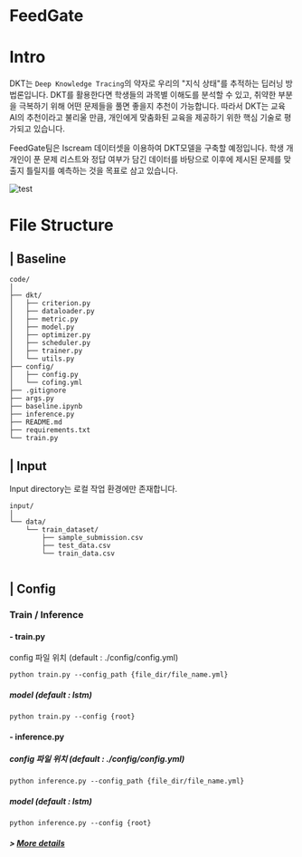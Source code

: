# FeedGate 

# Intro
DKT는 `Deep Knowledge Tracing`의 약자로 우리의 "지식 상태"를 추적하는 딥러닝 방법론입니다. DKT를 활용한다면 학생들의 과목별 이해도를 분석할 수 있고, 취약한 부분을 극복하기 위해 어떤 문제들을 풀면 좋을지 추천이 가능합니다. 따라서 DKT는 교육 AI의 추천이라고 불리울 만큼, 개인에게 맞춤화된 교육을 제공하기 위한 핵심 기술로 평가되고 있습니다. 

FeedGate팀은 Iscream 데이터셋을 이용하여 DKT모델을 구축할 예정입니다. 학생 개개인이 푼 문제 리스트와 정답 여부가 담긴 데이터를 바탕으로 이후에 제시된 문제를 맞출지 틀릴지를 예측하는 것을 목표로 삼고 있습니다.

![test](https://user-images.githubusercontent.com/46434838/119333156-82dc0000-bcc4-11eb-8074-3c4833ef308c.png)


# File Structure
## | Baseline
```
code/
│
├── dkt/
│   ├── criterion.py
│   ├── dataloader.py
│   ├── metric.py
│   ├── model.py
│   ├── optimizer.py
│   ├── scheduler.py
│   ├── trainer.py
│   └── utils.py
├── config/
│   ├── config.py
│   └── cofing.yml
├── .gitignore
├── args.py
├── baseline.ipynb
├── inference.py
├── README.md
├── requirements.txt
└── train.py
```

## | Input
Input directory는 로컬 작업 환경에만 존재합니다.
```
input/
│ 
└── data/
    └── train_dataset/
        ├── sample_submission.csv
        ├── test_data.csv
        └── train_data.csv
        
```

## | Config

### Train / Inference
#### - train.py
config 파일 위치 (default : ./config/config.yml)

`
python train.py --config_path {file_dir/file_name.yml}
`

##### model (default : lstm)

`
python train.py --config {root}
`


#### - inference.py
##### config 파일 위치 (default : ./config/config.yml)

`
python inference.py --config_path {file_dir/file_name.yml}
`

##### model (default : lstm)

`
python inference.py --config {root}
`

##### > [More details](https://github.com/bcaitech1/p4-dkt-feedgate/tree/master/config)

